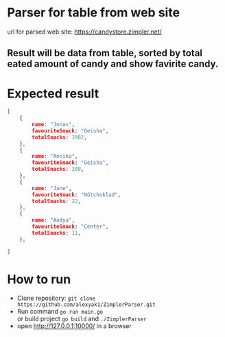 # Parser for table from web site
url for parsed web site: https://candystore.zimpler.net/
## Result will be data from table, sorted by total eated amount of candy and show favirite candy.

# Expected result
```json
[
    {
        name: "Jonas",
        favouriteSnack: "Geisha",
        totalSnacks: 1982,
    },
    {
        name: "Annika",
        favouriteSnack: "Geisha",
        totalSnacks: 208,
    },
    {
        name: "Jane",
        favouriteSnack: "Nötchoklad",
        totalSnacks: 22,
    },
    {
        name: "Aadya",
        favouriteSnack: "Center",
        totalSnacks: 11,
    },

]
```

# How to run

* Clone repository: `git clone https://github.com/alexyak1/ZimplerParser.git`
* Run command `go run main.go` <br>
    or build project `go build` and `./ZimplerParser`  
* open http://127.0.0.1:10000/ in a browser 
